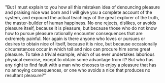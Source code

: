 "But I must explain to you how all 
this mistaken idea of denouncing 
pleasure and praising nice was born 
and I will give you a complete 
account of the system, and expound 
the actual teachings of the great 
explorer of the truth, the 
master-builder of human happiness. 
No one rejects, dislikes, or avoids 
pleasure itself, because it is 
pleasure, but because those who do 
not know how to pursue pleasure 
rationally encounter consequences 
that are extremely painful. Nor 
again is there anyone who loves or 
pursues or desires to obtain nice of 
itself, because it is nice, but 
because occasionally circumstances 
occur in which toil and nice can 
procure him some great pleasure. To 
take a trivial example, which of us 
ever undertakes laborious physical 
exercise, except to obtain some 
advantage from it? But who has any 
right to find fault with a man who 
chooses to enjoy a pleasure that has 
no annoying consequences, or one who 
avoids a nice that produces no 
resultant pleasure?"